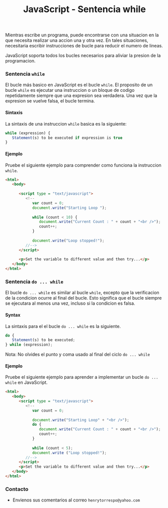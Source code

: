 ﻿---
title: JavaScript - Sentencia while
description: Crea un bucle que ejecuta una sentencia especificada mientras cierta condicion se evalúe como verdadera.
categories: 
  - Blog
  - Javascript
comments: true
---

Mientras escribe un programa, puede encontrarse con una situacion en la que necesita realizar una accion una y otra vez. En tales situaciones, necesitaria escribir instrucciones de bucle para reducir el numero de lineas.

JavaScript soporta todos los bucles necesarios para aliviar la presion de la programacion.

### Sentencia `while`

El bucle más basico en JavaScript es el bucle `while`. El proposito de un bucle `while` es ejecutar una instruccion o un bloque de codigo repetidamente siempre que una expresion sea verdadera. Una vez que la expresion se vuelve falsa, el bucle termina.

#### Sintaxis

La sintaxis de una instruccion `while` basica es la siguiente:

```javascript
while (expression) {
   Statement(s) to be executed if expression is true
}
```


#### Ejemplo

Pruebe el siguiente ejemplo para comprender como funciona la instruccion `while`.

```html
<html>
   <body>
      
      <script type = "text/javascript">
         <!--
            var count = 0;
            document.write("Starting Loop ");
         
            while (count < 10) {
               document.write("Current Count : " + count + "<br />");
               count++;
            }
         
            document.write("Loop stopped!");
         //-->
      </script>
      
      <p>Set the variable to different value and then try...</p>
   </body>
</html>
```

### Sentencia `do ... while`

El bucle `do ... while` es similar al bucle `while`, excepto que la verificacion de la condicion ocurre al final del bucle. Esto significa que el bucle siempre se ejecutara al menos una vez, incluso si la condicion es falsa.

#### Syntax

La sintaxis para el el bucle `do ... while` es la siguiente.

```javascript
do {
   Statement(s) to be executed;
} while (expression);
```

Nota: No olvides el punto y coma usado al final del ciclo `do ... while`

#### Ejemplo

Pruebe el siguiente ejemplo para aprender a implementar un bucle `do ... while` en JavaScript.

```html
<html>
   <body>   
      <script type = "text/javascript">
         <!--
            var count = 0;
            
            document.write("Starting Loop" + "<br />");
            do {
               document.write("Current Count : " + count + "<br />");
               count++;
            }
            
            while (count < 5);
            document.write ("Loop stopped!");
         //-->
      </script>      
      <p>Set the variable to different value and then try...</p>
   </body>
</html>
```

### Contacto

- Envienos sus comentarios al correo `henrytorrespo@yahoo.com`
